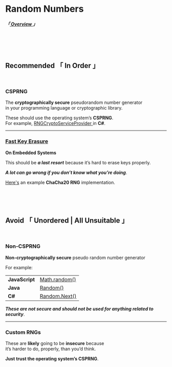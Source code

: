 
[ RNGCryptoServiceProvider ]: https://docs.microsoft.com/en-us/dotnet/api/system.security.cryptography.rngcryptoserviceprovider?view=net-5.0
[ Fast Key Erasure ]: https://blog.cr.yp.to/20170723-random.html
[ CHACHA20 Random ]: https://github.com/WebAssembly/wasi-libc/blob/main/libc-top-half/sources/arc4random.c

[ Math.random() ]: https://developer.mozilla.org/en-US/docs/Web/JavaScript/Reference/Global_Objects/Math/random
[ Random.Next() ]: https://docs.microsoft.com/en-us/dotnet/api/system.random.next?view=net-5.0
[ Random() ]: https://docs.oracle.com/javase/8/docs/api/java/util/Random.html

[ Overview ]: ../Overview


# Random Numbers
##### 「[ Overview ]」

<br>
<br>
<br>

## **Recommended** 「 In Order 」

<br>

### CSPRNG

The **cryptographically secure** pseudorandom number generator<br>
in your programming language or cryptographic library.

These should use the operating system’s **CSPRNG**.<br>
For example, [ RNGCryptoServiceProvider ] in **C#**.

---

### [Fast Key Erasure][ Fast Key Erasure ]
**On Embedded Systems**

This should be ***a last resort*** because it’s hard to erase keys properly.

***A lot can go wrong if you don’t know what you’re doing***.

[Here's][ CHACHA20 Random ] an example **ChaCha20 RNG** implementation.

<br>
<br>
<br>

## **Avoid** 「 Unordered | All Unsuitable 」

<br>

### Non-CSPRNG
**Non-cryptographically secure** pseudo random number generator

For example:

|                |                   |
|----------------|-------------------|
| **JavaScript** | [ Math.random() ] |
| **Java**       | [ Random() ]      |
| **C#**         | [ Random.Next() ] |


***These are not secure and should not be used for anything related to security***.

---

### Custom RNGs

These are **likely** going to be **insecure** because<br>it’s harder to do, properly, than you’d think.

**Just trust the operating system’s CSPRNG**.
